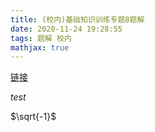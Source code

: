 ```yaml
---
title: (校内)基础知识训练专题8题解
date: 2020-11-24 19:28:55
tags: 题解 校内
mathjax: true
---
```


[链接](http://www.accoders.com/contest.php?cid=3411)


$test$

$\sqrt{-1}$